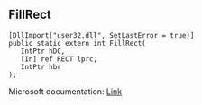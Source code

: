 ## FillRect

```
[DllImport("user32.dll", SetLastError = true)]
public static extern int FillRect(
   IntPtr hDC,
   [In] ref RECT lprc,
   IntPtr hbr
);
```

Microsoft documentation: [Link](https://docs.microsoft.com/en-us/windows/win32/api/winuser/nf-winuser-fillrect)
